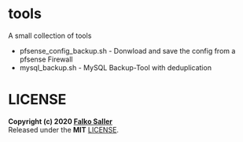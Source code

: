 # tools

A small collection of tools 


- pfsense_config_backup.sh - Donwload and save the config from a pfsense Firewall
- mysql_backup.sh - MySQL Backup-Tool with deduplication

# LICENSE

**Copyright (c) 2020 [Falko Saller](https://github.com/falkos)**  
Released under the **MIT** [LICENSE](LICENSE).
